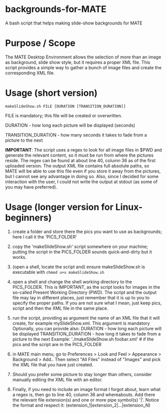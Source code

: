 # backgrounds-for-MATE
A bash script that helps making slide-show backgrounds for MATE

# Purpose / Scope
The MATE Desktop Environment allows the selection of more than an image as background, slide show style, but it requires a proper XML file.
This script provides a simple way to gather a bunch of image files and create the corresponding XML file.

# Usage (short version)
`makeSlideShow.sh FILE [DURATION [TRANSITION_DURATION]]`

FILE is mandatory; this file will be created or overwritten.

DURATION - how long each picture will be displayed (seconds)

TRANSITION_DURATION - how many seconds it takes to fade from a picture to the next

**IMPORTANT**: The script uses a regex to look for all image files in $PWD and generate the relevant content, so it must be run from where the pictures reside.
The regex can be found at about line 40, column 36 as of the first uploaded version.
The output XML file contains full absolute paths, so MATE will be able to use this file even if you store it away from the pictures, but I cannot see any advantage in doing so.
Also, since I decided for some interaction with the user, I could not write the output at stdout (as some of you may have preferred).

# Usage (longer version for Linux-beginners)
1. create a folder and store there the pics you want to use as backgrounds; here I call it the 'PICS_FOLDER'

2. copy the 'makeSlideShow.sh' script somewhere on your machine; putting the script in the PICS_FOLDER sounds quick-and-dirty but it works.

3. (open a shell, locate the script and) ensure makeSlideShow.sh is executable with `chmod u+x makeSlideShow.sh`

4. open a shell and change the shell working directory to the PICS_FOLDER. This is IMPORTANT, as the script looks for images in the so-called Present Working Directory (PWD).
The script and the output file may lay in different places, just remember that it is up to you to specify the proper paths. If you are not sure what I mean, just keep pics, script and then the XML file in the same place.

5. run the script, providing as argument the name of an XML file that it will create, for example mySlideShow.xml. This argument is mandatory
Optionally, you can provide also:
DURATION - how long each picture will be displayed
TRANSITION_DURATION - how long it takes to fade from a picture to the next
Example: './makeSlideShow.sh foobar.xml'  # if the pics and the script are in the PICS_FOLDER

6. in MATE main menu, go to Preferences > Look and Feel > Appearance > Background > Add..
Then select "All Files" instead of "Images" and pick the XML file that you have just created.

7. Should you prefer some picture to stay longer than others, consider manually editing the XML file with an editor.

8. Finally, if you need to include an image format I forgot about, learn what a regex is, then go to line 40, column 36 and whereabouts. Add there the relevant file extension(s) and one or more pipe symbol(s) '|'. Notice the format and respect it: (extension_1|extension_2|...|extension_N)
